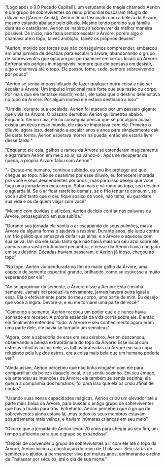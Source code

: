 "Logo após o [[O Pecado Capital]]. um estudante de magia chamado Aerion e um grupo de sobreviventes do reino primordial buscaram refugio do diluvio na [[Árvore Anciã]].  Aerion ficou fascinado com a beleza da Árvore, mesmo estando abalado pelo diluvio. Mesmo tendo perdido sua família durante o cataclisma, Aerion se inspirou a sobreviver da melhor maneira possível. De inicio, não fazia sentido escalar a Árvore, porém algo o chamava até o topo, talvez ambição, talvez os próprios deuses"

"Aerion, movido por forças que não conseguimos compreender, embarcou em uma jornada de décadas para escalar a árvore, abandonando o grupo de sobreviventes que optaram por permanecer em certos locais da Árvore. Enfrentando perigos inimagináveis, sempre que ele pensava em desistir, algo o chamava até o topo. Ele passou fome, sede, sempre sobrevivendo por pouco"

"Aerion se sentia impossibilitado de fazer qualquer outra coisa a não ser escalar a Árvore.  Um impulso irracional mais forte que sua razão ou corpo. Por mais que ele tentasse resistir, voltar,  ele sabia que o destino dele estava no topo da Árvore. Por algum motivo ele estava destinado a isso" 

"Um dia, durante sua escalada, Aerion foi atacado por um pássaro gigante que vivia na Árvore. O pássaro derrubou Aerion quilômetros abaixo. Enquanto Aerion caia, ele só conseguia pensar que se por algum acaso existia um deus nesse mundo, ele não se importava com ele. Primeiro o diluvio, agora isso, destinado a escalar anos e anos para simplesmente cair. De certa forma, Aerion esperava morrer na queda, então ele estaria livre desse fardo "

"Enquanto ele caia, galhos e ramos da Árvore se estenderam magicamente e agarraram Aerion em meio ao ar, salvando-o .  Após se recuperar da queda, a própria Árvore falou com Aerion."

"- Escute-me humano, continue subindo, eu vou lhe proteger até que chegue ao topo. Não se desanime por esse diluvio, eu fornecerei morada pra você e seus descendentes por anos , mas para isso desejo que você faça uma jornada em meu corpo. Suba mais e vá rumo ao topo, seu destino o aguarda lá.  Se o ar ficar rarefeito demais, se o frio tentar te consumir, se você subir tanto que o céu fique abaixo de você, não tema, eu guardarei sua vida e os de quem viajar com você"

"Mesmo com duvidas e aflições, Aerion decidiu confiar nas palavras da Árvore, prosseguindo em sua subida."

"Durante sua jornada ele sentiu o ar escapando de seus pulmões, mas a Árvore de alguma forma o ajudava a respirar. Durante anos, ele lutou contra um frio gélido que ameaçava ceifar sua alma, e a Árvore o aqueceu com sua seiva. Um dia ele subiu tanto que não havia mais um céu azul sobre ele, apenas uma vasta e infindável penumbra, e nesse dia Aerion havia chegado em seu destino. Décadas haviam passaram, e Aerion já idoso, chegou ao topo"

"No topo, Aerion viu pendurada no fim do maior galho da Árvore, uma espécie de semente espectral grande, brilhando, como se estivesse a muito esperando por ele"

"Ao se aproximar da semente, a Árvore disse a Aerion: Esta é minha semente. Jamais irei produzi-la novamente, jamais haverá outra igual a essa. Ela é efetivamente parte do meu corpo, uma parte de mim.  Eu desejo que você a ingira. Devore-a, e eu me tornarei uma parte de você."

"Comendo a semente, Aerion recebeu um poder que ele nunca havia sonhado em receber. A própria essência da vida corria sobre ele. E então, ele finalmente entendeu "tudo. A Árvore e seu conhecimento agora eram uma parte dele, ele havia se tornado um semideus"

"Agora, com a sabedoria de eras em seu cérebro, Aerion descansou, observando a beleza extraordinária do topo da Árvore. Esse local com estrelas infinitas acima dele, as folhas prateadas da Árvore em sua copa reluzindo pela luz dos astros, era a coisa mais bela que um humano poderia ver."

"Ainda assim, Aerion percebeu que não tinha ninguém com ele para compartilhar da beleza daquele local, e se sentiu sozinho. Em seu âmago, ele entendeu as intenções da Árvore: ela também se sentia sozinha, ela queria a companhia dos humanos, foi para isso que ela os criou afinal de contas"

"Usando suas novas capacidades mágicas, Aerion criou um elevador até a parte mais baixa da Árvore, para buscar o antigo grupo de sobreviventes que havia ficado para trás. Entretanto, Aerion percebeu que o grupo de sobreviventes ainda estava lá, ,mas todos os seus membros estavam absurdamente mais velhos, e haviam inúmeras crianças em seu meio"

"Ocorre que a jornada de Aerion levou 70 anos para chegar ao seu fim, um tempo suficiente para que o grupo se expandisse"

"Depois de convencer o grupo de sobreviventes a ir com ele até o topo da Árvore, Aerion iniciou a construção do reino de Thalassar. Seu status de semideus o ajudou a permanecer vivo por muitos anos, aprimorando o reino de Thalassar por séculos, até o dia de sua morte."